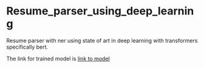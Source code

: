 # Resume_parser_using_deep_learning
Resume parser with ner using state of art in deep learning with transformers specifically bert.

The link for trained model is [link to model](https://www.dropbox.com/sh/22yw4b7jfk0edmp/AADsvQ9Gm9p0X0dsLgCQD8Z4a?dl=0)
